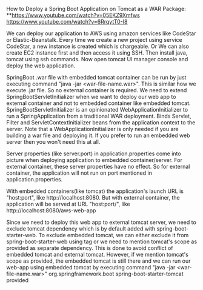 How to Deploy a Spring Boot Application on Tomcat as a WAR Package:
**https://www.youtube.com/watch?v=05EKZ9Xmfws
https://www.youtube.com/watch?v=6RrqytT0-I8

We can deploy our application to AWS using amazon services like CodeStar or Elastic-Beanstalk. Every time we create a new project using service CodeStar, a new instance is created which is chargeable.
Or We can also create EC2 instance first and then access it using SSH. Then install java, tomcat using ssh commands. Now open tomcat UI manager console and deploy the web application.

SpringBoot .war file with embedded tomcat container can be run by just executing command "java -jar <war-file-name.war>". This is similar how we execute .jar file. So no external container is required.
We need to extend SpringBootServletInitializer when we want to deploy our web app to external container and not to embedded container like embedded tomcat.
SpringBootServletInitializer is an opinionated WebApplicationInitializer to run a SpringApplication from a traditional 
WAR deployment. Binds Servlet, Filter and ServletContextInitializer beans from the application context to the server. 
Note that a WebApplicationInitializer is only needed if you are building a war file and deploying it. If you prefer 
to run an embedded web server then you won't need this at all.

Server properties (like server.port) in application.properties come into picture when deploying application to 
embedded container/server. For external container, these server properties have no effect. So for external container, 
the application will not run on port mentioned in application.properties.

With embedded containers(like tomcat) the application's launch URL is "host:port", like http://localhost:8080.
But with external container, the application will be served at URL "host:port/<artifactId>", like http://localhost:8080/aws-web-app

Since we need to deploy this web app to external tomcat server, we need to exclude tomcat dependency which is by default added with spring-boot-starter-web. To exclude embedded tomcat, we can either exclude it from spring-boot-starter-web using <exclusion> tag or we need to mention tomcat's scope as provided as separate dependency. This is done to avoid conflict of embedded tomcat and external tomcat.
However, if we mention tomcat's scope as provided, the embedded tomcat is still there and we can run our web-app using embedded tomcat by executing command "java -jar <war-file-name.war>"
<dependency>
	<groupId>org.springframework.boot</groupId>
	<artifactId>spring-boot-starter-tomcat</artifactId>
	<scope>provided</scope>
</dependency>